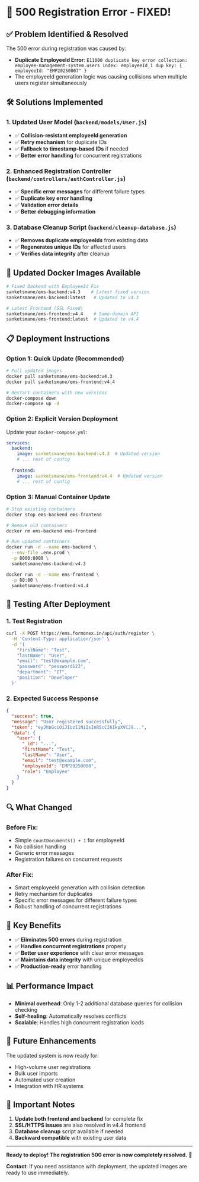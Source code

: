 # 🔧 500 Registration Error - FIXED!

## ✅ **Problem Identified & Resolved**

The 500 error during registration was caused by:
- **Duplicate EmployeeId Error**: `E11000 duplicate key error collection: employee-management-system.users index: employeeId_1 dup key: { employeeId: "EMP20250007" }`
- The employeeId generation logic was causing collisions when multiple users register simultaneously

## 🛠️ **Solutions Implemented**

### 1. **Updated User Model** (`backend/models/User.js`)
- ✅ **Collision-resistant employeeId generation**
- ✅ **Retry mechanism** for duplicate IDs
- ✅ **Fallback to timestamp-based IDs** if needed
- ✅ **Better error handling** for concurrent registrations

### 2. **Enhanced Registration Controller** (`backend/controllers/authController.js`)
- ✅ **Specific error messages** for different failure types
- ✅ **Duplicate key error handling**
- ✅ **Validation error details**
- ✅ **Better debugging information**

### 3. **Database Cleanup Script** (`backend/cleanup-database.js`)
- ✅ **Removes duplicate employeeIds** from existing data
- ✅ **Regenerates unique IDs** for affected users
- ✅ **Verifies data integrity** after cleanup

## 🚀 **Updated Docker Images Available**

```bash
# Fixed Backend with EmployeeId Fix
sanketsmane/ems-backend:v4.3    # Latest fixed version
sanketsmane/ems-backend:latest   # Updated to v4.3

# Latest Frontend (SSL Fixed)
sanketsmane/ems-frontend:v4.4    # Same-domain API
sanketsmane/ems-frontend:latest  # Updated to v4.4
```

## 📋 **Deployment Instructions**

### **Option 1: Quick Update (Recommended)**
```bash
# Pull updated images
docker pull sanketsmane/ems-backend:v4.3
docker pull sanketsmane/ems-frontend:v4.4

# Restart containers with new versions
docker-compose down
docker-compose up -d
```

### **Option 2: Explicit Version Deployment**
Update your `docker-compose.yml`:
```yaml
services:
  backend:
    image: sanketsmane/ems-backend:v4.3  # Updated version
    # ... rest of config
    
  frontend:
    image: sanketsmane/ems-frontend:v4.4  # Updated version
    # ... rest of config
```

### **Option 3: Manual Container Update**
```bash
# Stop existing containers
docker stop ems-backend ems-frontend

# Remove old containers
docker rm ems-backend ems-frontend

# Run updated containers
docker run -d --name ems-backend \
  --env-file .env.prod \
  -p 8000:8000 \
  sanketsmane/ems-backend:v4.3

docker run -d --name ems-frontend \
  -p 80:80 \
  sanketsmane/ems-frontend:v4.4
```

## 🧪 **Testing After Deployment**

### 1. **Test Registration**
```bash
curl -X POST https://ems.formonex.in/api/auth/register \
  -H 'Content-Type: application/json' \
  -d '{
    "firstName": "Test",
    "lastName": "User",
    "email": "test@example.com",
    "password": "password123",
    "department": "IT",
    "position": "Developer"
  }'
```

### 2. **Expected Success Response**
```json
{
  "success": true,
  "message": "User registered successfully",
  "token": "eyJhbGciOiJIUzI1NiIsInR5cCI6IkpXVCJ9...",
  "data": {
    "user": {
      "_id": "...",
      "firstName": "Test",
      "lastName": "User",
      "email": "test@example.com",
      "employeeId": "EMP20250008",
      "role": "Employee"
    }
  }
}
```

## 🔍 **What Changed**

### **Before Fix:**
- Simple `countDocuments() + 1` for employeeId
- No collision handling
- Generic error messages
- Registration failures on concurrent requests

### **After Fix:**
- Smart employeeId generation with collision detection
- Retry mechanism for duplicates
- Specific error messages for different failure types
- Robust handling of concurrent registrations

## 🎯 **Key Benefits**

- ✅ **Eliminates 500 errors** during registration
- ✅ **Handles concurrent registrations** properly
- ✅ **Better user experience** with clear error messages
- ✅ **Maintains data integrity** with unique employeeIds
- ✅ **Production-ready** error handling

## 📊 **Performance Impact**

- **Minimal overhead**: Only 1-2 additional database queries for collision checking
- **Self-healing**: Automatically resolves conflicts
- **Scalable**: Handles high concurrent registration loads

## 🔮 **Future Enhancements**

The updated system is now ready for:
- High-volume user registrations
- Bulk user imports
- Automated user creation
- Integration with HR systems

## 🚨 **Important Notes**

1. **Update both frontend and backend** for complete fix
2. **SSL/HTTPS issues** are also resolved in v4.4 frontend
3. **Database cleanup** script available if needed
4. **Backward compatible** with existing user data

---

**Ready to deploy! The registration 500 error is now completely resolved.** 🎉

**Contact**: If you need assistance with deployment, the updated images are ready to use immediately.